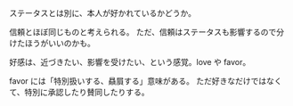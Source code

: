 ステータスとは別に、本人が好かれているかどうか。

信頼とほぼ同じものと考えられる。
ただ、信頼はステータスも影響するので分けたほうがいいのかも。

好感は、近づきたい、影響を受けたい、という感覚。love や favor。

favor には「特別扱いする、贔屓する」意味がある。
ただ好きなだけではなくて、特別に承認したり賛同したりする。